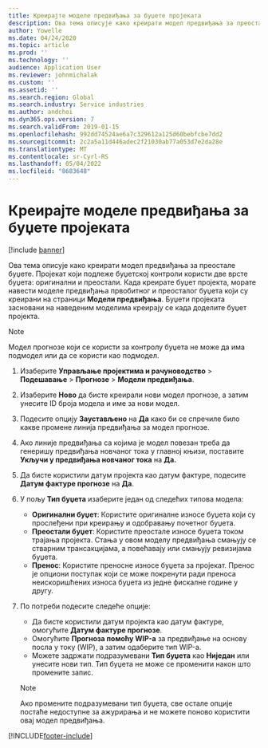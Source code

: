 ```yaml
---
title: Креирајте моделе предвиђања за буџете пројеката
description: Ова тема описује како креирати модел предвиђања за преостале буџете.
author: Yowelle
ms.date: 04/24/2020
ms.topic: article
ms.prod: ''
ms.technology: ''
audience: Application User
ms.reviewer: johnmichalak
ms.custom: ''
ms.assetid: ''
ms.search.region: Global
ms.search.industry: Service industries
ms.author: andchoi
ms.dyn365.ops.version: 7
ms.search.validFrom: 2019-01-15
ms.openlocfilehash: 992dd74524ae6a7c329612a125d60bebfcbe7dd2
ms.sourcegitcommit: 2c2a5a11d446adec2f21030ab77a053d7e2da28e
ms.translationtype: MT
ms.contentlocale: sr-Cyrl-RS
ms.lasthandoff: 05/04/2022
ms.locfileid: "8683648"
---
```

# <a name="create-forecast-models-for-project-budgets"></a>Креирајте моделе предвиђања за буџете пројеката 

[!include [banner](../includes/banner.md)]

Ова тема описује како креирати модел предвиђања за преостале буџете. Пројекат који подлеже буџетској контроли користи две врсте буџета: оригинални и преостали. Када креирате буџет пројекта, морате навести моделе предвиђања првобитног и преосталог буџета који су креирани на страници **Модели предвиђања**. Буџети пројеката засновани на наведеним моделима креирају се када доделите буџет пројекта.

> [!NOTE]
> Модел прогнозе који се користи за контролу буџета не може да има подмодел или да се користи као подмодел.

1. Изаберите **Управљање пројектима и рачуноводство** > **Подешавање** > **Прогнозе**  > **Модели предвиђања**.
2. Изаберите **Ново** да бисте креирали нови модел прогнозе, а затим унесите ID броја модела и име за нови модел. 
3. Подесите опцију **Заустављено** на **Да** како би се спречиле било какве промене линија предвиђања за модел прогнозе. 
4. Ако линије предвиђања са којима је модел повезан треба да генеришу предвиђања новчаног тока у главној књизи, поставите **Укључи у предвиђања новчаног тока** на **Да.** 
5. Да бисте користили датум пројекта као датум фактуре, подесите **Датум фактуре прогнозе** на **Да**. 
6. У пољу **Тип буџета** изаберите један од следећих типова модела:

   - **Оригинални буџет**: Користите оригиналне износе буџета који су прослеђени при креирању и одобравању почетног буџета.
   - **Преостали буџет**: Користите преостале износе буџета током трајања пројекта. Стања у овом моделу предвиђања смањују се стварним трансакцијама, а повећавају или смањују ревизијама буџета.
   - **Пренос**: Користите преносне износе буџета за пројекат. Пренос је опциони поступак који се може покренути ради преноса неискоришћених износа буџета из једне фискалне године у другу.

7. По потреби подесите следеће опције:

   - Да бисте користили датум пројекта као датум фактуре, омогућите **Датум фактуре прогнозе**.
   - Омогућите **Прогноза помоћу WIP-а** за предвиђање на основу посла у току (WIP), а затим одаберите тип WIP-а. 
   - Можете задржати подразумевани **Тип буџета** као **Ниједан** или унесите нови тип. Тип буџета не може се променити након што промените запис.     
    > [!NOTE]
    > Ако промените подразумевани тип буџета, све остале опције постаће недоступне за ажурирања и не можете поново користити овај модел предвиђања. 
   


 



[!INCLUDE[footer-include](../includes/footer-banner.md)]